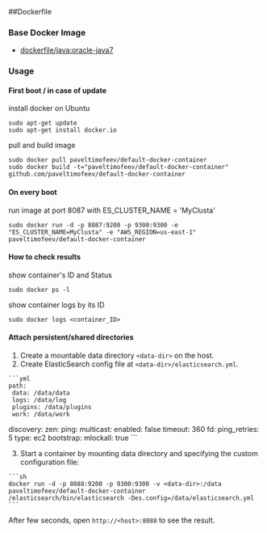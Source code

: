 ##Dockerfile

### Base Docker Image
* [dockerfile/java:oracle-java7](http://dockerfile.github.io/#/java)

### Usage
#### First boot / in case of update
install docker on Ubuntu
```
sudo apt-get update
sudo apt-get install docker.io
```
pull and build image
```
sudo docker pull paveltimofeev/default-docker-container
sudo docker build -t="paveltimofeev/default-docker-container" github.com/paveltimofeev/default-docker-container
```

#### On every boot
run image at port 8087 with ES_CLUSTER_NAME = 'MyClusta'
```
sudo docker run -d -p 8087:9200 -p 9300:9300 -e "ES_CLUSTER_NAME=MyClusta" -e "AWS_REGION=us-east-1" paveltimofeev/default-docker-container
```
		
#### How to check results
show container's ID and Status
```
sudo docker ps -l
```
show container logs by its ID
```
sudo docker logs <container_ID>
```
	
#### Attach persistent/shared directories
  1. Create a mountable data directory `<data-dir>` on the host.
  2. Create ElasticSearch config file at `<data-dir>/elasticsearch.yml`.

    ```yml
    path:
     data: /data/data
     logs: /data/log
     plugins: /data/plugins
     work: /data/work
   discovery:
     zen:
       ping:
         multicast:
           enabled: false
         timeout: 360
       fd:
         ping_retries: 5
     type: ec2
   bootstrap:
     mlockall: true
    ```

  3. Start a container by mounting data directory and specifying the custom configuration file:

    ```sh
    docker run -d -p 8088:9200 -p 9300:9300 -v <data-dir>:/data paveltimofeev/default-docker-container /elasticsearch/bin/elasticsearch -Des.config=/data/elasticsearch.yml
    ```

After few seconds, open `http://<host>:8088` to see the result.
